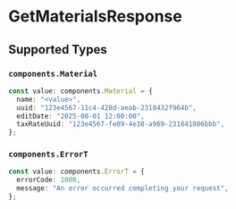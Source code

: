 # GetMaterialsResponse


## Supported Types

### `components.Material`

```typescript
const value: components.Material = {
  name: "<value>",
  uuid: "123e4567-11c4-428d-aeab-2318432f964b",
  editDate: "2025-08-01 12:00:00",
  taxRateUuid: "123e4567-fe09-4e38-a969-231841806bbb",
};
```

### `components.ErrorT`

```typescript
const value: components.ErrorT = {
  errorCode: 1000,
  message: "An error occurred completing your request",
};
```

